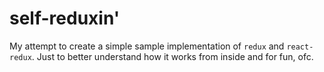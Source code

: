 # self-reduxin'
My attempt to create a simple sample implementation of `redux` and `react-redux`. Just to better understand how it works from inside and for fun, ofc.

